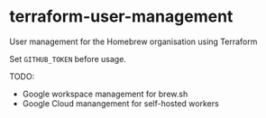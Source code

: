 # terraform-user-management
User management for the Homebrew organisation using Terraform

Set `GITHUB_TOKEN` before usage.

TODO:
- Google workspace management for brew.sh
- Google Cloud manangement for self-hosted workers
